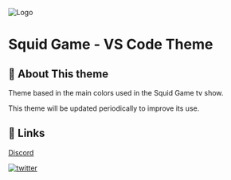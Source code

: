 ![Logo](https://i.postimg.cc/qR1P3xxs/Captura-de-pantalla-2021-10-27-a-las-19-10-04.png)
# Squid Game - VS Code Theme

  
## 🚀 About This theme

Theme based in the main colors used in the Squid Game tv show.

This theme will be updated periodically to improve its use.
## 🔗 Links
[Discord](https://discord.gg/RwZ3BWgsGz)

[![twitter](https://img.shields.io/badge/twitter-1DA1F2?style=for-the-badge&logo=twitter&logoColor=white)](https://twitter.com/RuizSantaclara)